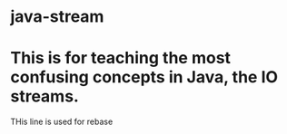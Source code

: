 # java-stream
# This is for teaching the most confusing concepts in Java, the IO streams.

THis line is used for rebase
